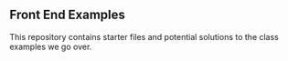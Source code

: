 ## Front End Examples

This repository contains starter files and potential solutions to the class examples we go over.

